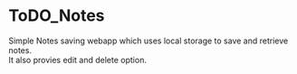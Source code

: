 # ToDO_Notes
<p>Simple Notes saving webapp which uses local storage to save and retrieve notes.<br>It also provies edit and delete option.</p>
